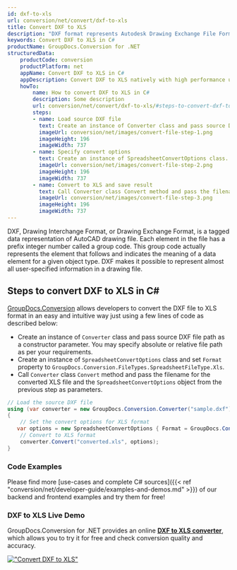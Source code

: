 ```yaml
---
id: dxf-to-xls
url: conversion/net/convert/dxf-to-xls
title: Convert DXF to XLS
description: "DXF format represents Autodesk Drawing Exchange File Format with .dxf extension. Learn how to convert DXF to XLS file programmatically in C# language using GroupDocs.Conversion for .NET library."
keywords: Convert DXF to XLS in C#
productName: GroupDocs.Conversion for .NET
structuredData:
    productCode: conversion
    productPlatform: net
    appName: Convert DXF to XLS in C#
    appDescription: Convert DXF to XLS natively with high performance using C# language and server side GroupDocs.Conversion for .NET APIs, without the use of any software like Microsoft or Open Office.
    howTo:
        name: How to convert DXF to XLS in C# 
        description: Some description
        url: conversion/net/convert/dxf-to-xls/#steps-to-convert-dxf-to-xls-in-c
        steps:
        - name: Load source DXF file 
          text: Create an instance of Converter class and pass source DXF file path as a constructor parameter. You may specify absolute or relative file path as per your requirements. 
          imageUrl: conversion/net/images/convert-file-step-1.png
          imageHeight: 196
          imageWidth: 737
        - name: Specify convert options 
          text: Create an instance of SpreadsheetConvertOptions class.
          imageUrl: conversion/net/images/convert-file-step-2.png
          imageHeight: 196
          imageWidth: 737
        - name: Convert to XLS and save result 
          text: Call Converter class Convert method and pass the filename for the converted HTML file and the SpreadsheetConvertOptions object from the previous step as parameters.
          imageUrl: conversion/net/images/convert-file-step-3.png
          imageHeight: 196
          imageWidth: 737
---
```


DXF, Drawing Interchange Format, or Drawing Exchange Format, is a tagged data representation of AutoCAD drawing file. Each element in the file has a prefix integer number called a group code. This group code actually represents the element that follows and indicates the meaning of a data element for a given object type. DXF makes it possible to represent almost all user-specified information in a drawing file.

## Steps to convert DXF to XLS in C#

[GroupDocs.Conversion](https://products.groupdocs.com/conversion/net) allows developers to convert the DXF file to XLS format in an easy and intuitive way just using a few lines of code as described below:

* Create an instance of `Converter` class and pass source DXF file path as a constructor parameter. You may specify absolute or relative file path as per your requirements. 
* Create an instance of `SpreadsheetConvertOptions` class and set `Format` property to `GroupDocs.Conversion.FileTypes.SpreadsheetFileType.Xls`.
* Call `Converter` class `Convert` method and pass the filename for the converted XLS file and the `SpreadsheetConvertOptions` object from the previous step as parameters.

```csharp
// Load the source DXF file
using (var converter = new GroupDocs.Conversion.Converter("sample.dxf"))
{
    // Set the convert options for XLS format
   var options = new SpreadsheetConvertOptions { Format = GroupDocs.Conversion.FileTypes.SpreadsheetFileType.Xls };
    // Convert to XLS format
    converter.Convert("converted.xls", options);
}
```

### Code Examples

Please find more [use-cases and complete C# sources]({{< ref "conversion/net/developer-guide/examples-and-demos.md" >}}) of our backend and frontend examples and try them for free!

### DXF to XLS Live Demo

GroupDocs.Conversion for .NET provides an online [**DXF to XLS converter**](https://products.groupdocs.app/conversion/dxf-to-xls), which allows you to try it for free and check conversion quality and accuracy.

[!["Convert DXF to XLS"](conversion/net/images/convert-to-xls/convert-dxf-to-xls.png)](https://products.groupdocs.app/conversion/dxf-to-xls)
